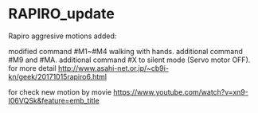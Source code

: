 # RAPIRO_update

Rapiro aggresive motions added:

modified command #M1~#M4 walking with hands.
additional command #M9 and #MA.
additional command #X to silent mode (Servo motor OFF).
for more detail http://www.asahi-net.or.jp/~cb9i-kn/geek/20171015rapiro6.html

for check new motion by movie https://www.youtube.com/watch?v=xn9-I06VQSk&feature=emb_title
